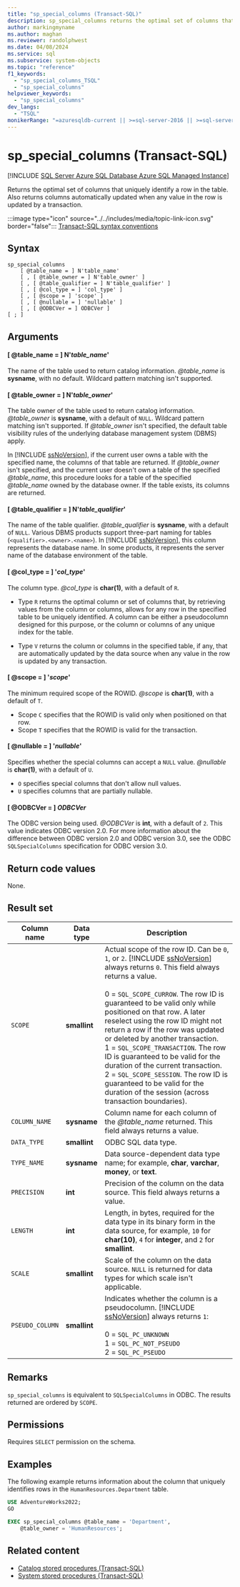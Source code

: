 ```yaml
---
title: "sp_special_columns (Transact-SQL)"
description: sp_special_columns returns the optimal set of columns that uniquely identify a row in the table.
author: markingmyname
ms.author: maghan
ms.reviewer: randolphwest
ms.date: 04/08/2024
ms.service: sql
ms.subservice: system-objects
ms.topic: "reference"
f1_keywords:
  - "sp_special_columns_TSQL"
  - "sp_special_columns"
helpviewer_keywords:
  - "sp_special_columns"
dev_langs:
  - "TSQL"
monikerRange: "=azuresqldb-current || >=sql-server-2016 || >=sql-server-linux-2017 || =azuresqldb-mi-current"
---
```

# sp_special_columns (Transact-SQL)

[!INCLUDE [SQL Server Azure SQL Database Azure SQL Managed Instance](../../includes/applies-to-version/sql-asdb-asdbmi.md)]

Returns the optimal set of columns that uniquely identify a row in the table. Also returns columns automatically updated when any value in the row is updated by a transaction.

:::image type="icon" source="../../includes/media/topic-link-icon.svg" border="false"::: [Transact-SQL syntax conventions](../../t-sql/language-elements/transact-sql-syntax-conventions-transact-sql.md)

## Syntax

```syntaxsql
sp_special_columns
    [ @table_name = ] N'table_name'
    [ , [ @table_owner = ] N'table_owner' ]
    [ , [ @table_qualifier = ] N'table_qualifier' ]
    [ , [ @col_type = ] 'col_type' ]
    [ , [ @scope = ] 'scope' ]
    [ , [ @nullable = ] 'nullable' ]
    [ , [ @ODBCVer = ] ODBCVer ]
[ ; ]
```

## Arguments

#### [ @table_name = ] N'*table_name*'

The name of the table used to return catalog information. *@table_name* is **sysname**, with no default. Wildcard pattern matching isn't supported.

#### [ @table_owner = ] N'*table_owner*'

The table owner of the table used to return catalog information. *@table_owner* is **sysname**, with a default of `NULL`. Wildcard pattern matching isn't supported. If *@table_owner* isn't specified, the default table visibility rules of the underlying database management system (DBMS) apply.

In [!INCLUDE [ssNoVersion](../../includes/ssnoversion-md.md)], if the current user owns a table with the specified name, the columns of that table are returned. If *@table_owner* isn't specified, and the current user doesn't own a table of the specified *@table_name*, this procedure looks for a table of the specified *@table_name* owned by the database owner. If the table exists, its columns are returned.

#### [ @table_qualifier = ] N'*table_qualifier*'

The name of the table qualifier. *@table_qualifier* is **sysname**, with a default of `NULL`. Various DBMS products support three-part naming for tables (`<qualifier>.<owner>.<name>`). In [!INCLUDE [ssNoVersion](../../includes/ssnoversion-md.md)], this column represents the database name. In some products, it represents the server name of the database environment of the table.

#### [ @col_type = ] '*col_type*'

The column type. *@col_type* is **char(1)**, with a default of `R`.

- Type `R` returns the optimal column or set of columns that, by retrieving values from the column or columns, allows for any row in the specified table to be uniquely identified. A column can be either a pseudocolumn designed for this purpose, or the column or columns of any unique index for the table.

- Type `V` returns the column or columns in the specified table, if any, that are automatically updated by the data source when any value in the row is updated by any transaction.

#### [ @scope = ] '*scope*'

The minimum required scope of the ROWID. *@scope* is **char(1)**, with a default of `T`.

- Scope `C` specifies that the ROWID is valid only when positioned on that row.
- Scope `T` specifies that the ROWID is valid for the transaction.

#### [ @nullable = ] '*nullable*'

Specifies whether the special columns can accept a `NULL` value. *@nullable* is **char(1)**, with a default of `U`.

- `O` specifies special columns that don't allow null values.
- `U` specifies columns that are partially nullable.

#### [ @ODBCVer = ] *ODBCVer*

The ODBC version being used. *@ODBCVer* is **int**, with a default of `2`. This value indicates ODBC version 2.0. For more information about the difference between ODBC version 2.0 and ODBC version 3.0, see the ODBC `SQLSpecialColumns` specification for ODBC version 3.0.

## Return code values

None.

## Result set

| Column name | Data type | Description |
| --- | --- | --- |
| `SCOPE` | **smallint** | Actual scope of the row ID. Can be `0`, `1`, or `2`. [!INCLUDE [ssNoVersion](../../includes/ssnoversion-md.md)] always returns `0`. This field always returns a value.<br /><br />0 = `SQL_SCOPE_CURROW`. The row ID is guaranteed to be valid only while positioned on that row. A later reselect using the row ID might not return a row if the row was updated or deleted by another transaction.<br />1 = `SQL_SCOPE_TRANSACTION`. The row ID is guaranteed to be valid for the duration of the current transaction.<br />2 = `SQL_SCOPE_SESSION`. The row ID is guaranteed to be valid for the duration of the session (across transaction boundaries). |
| `COLUMN_NAME` | **sysname** | Column name for each column of the *@table_name* returned. This field always returns a value. |
| `DATA_TYPE` | **smallint** | ODBC SQL data type. |
| `TYPE_NAME` | **sysname** | Data source-dependent data type name; for example, **char**, **varchar**, **money**, or **text**. |
| `PRECISION` | **int** | Precision of the column on the data source. This field always returns a value. |
| `LENGTH` | **int** | Length, in bytes, required for the data type in its binary form in the data source, for example, `10` for **char(10)**, `4` for **integer**, and `2` for **smallint**. |
| `SCALE` | **smallint** | Scale of the column on the data source. `NULL` is returned for data types for which scale isn't applicable. |
| `PSEUDO_COLUMN` | **smallint** | Indicates whether the column is a pseudocolumn. [!INCLUDE [ssNoVersion](../../includes/ssnoversion-md.md)] always returns `1`:<br /><br />0 = `SQL_PC_UNKNOWN`<br />1 = `SQL_PC_NOT_PSEUDO`<br />2 = `SQL_PC_PSEUDO` |

## Remarks

`sp_special_columns` is equivalent to `SQLSpecialColumns` in ODBC. The results returned are ordered by `SCOPE`.

## Permissions

Requires `SELECT` permission on the schema.

## Examples

The following example returns information about the column that uniquely identifies rows in the `HumanResources.Department` table.

```sql
USE AdventureWorks2022;
GO

EXEC sp_special_columns @table_name = 'Department',
    @table_owner = 'HumanResources';
```

## Related content

- [Catalog stored procedures (Transact-SQL)](catalog-stored-procedures-transact-sql.md)
- [System stored procedures (Transact-SQL)](system-stored-procedures-transact-sql.md)

